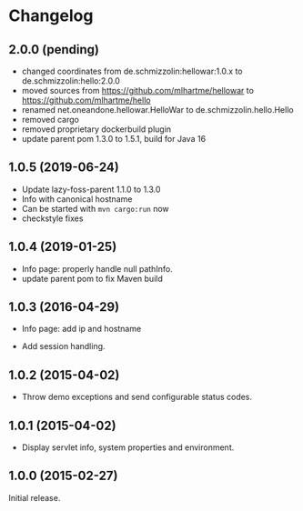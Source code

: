 # Changelog

## 2.0.0 (pending)

* changed coordinates from de.schmizzolin:hellowar:1.0.x to de.schmizzolin:hello:2.0.0
* moved sources from https://github.com/mlhartme/hellowar to https://github.com/mlhartme/hello
* renamed net.oneandone.hellowar.HelloWar to de.schmizzolin.hello.Hello
* removed cargo
* removed proprietary dockerbuild plugin
* update parent pom 1.3.0 to 1.5.1, build for Java 16


## 1.0.5 (2019-06-24)

* Update lazy-foss-parent 1.1.0 to 1.3.0
* Info with canonical hostname
* Can be started with `mvn cargo:run` now
* checkstyle fixes


## 1.0.4 (2019-01-25)

* Info page: properly handle null pathInfo.
* update parent pom to fix Maven build


## 1.0.3 (2016-04-29)

* Info page: add ip and hostname

* Add session handling.

## 1.0.2 (2015-04-02)

* Throw demo exceptions and send configurable status codes.

## 1.0.1 (2015-04-02)

* Display servlet info, system properties and environment.


## 1.0.0 (2015-02-27)

Initial release.
